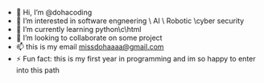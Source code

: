 - 👋 Hi, I’m @dohacoding
- 👀 I’m interested in software engneering \ AI \ Robotic \cyber security
- 🌱 I’m currently learning python\c\html
- 💞️ I’m looking to collaborate on some project
- 📫 this is my email missdohaaaa@gmail.com
- ⚡ Fun fact: this is my first year in programming and im so happy to enter into this path

